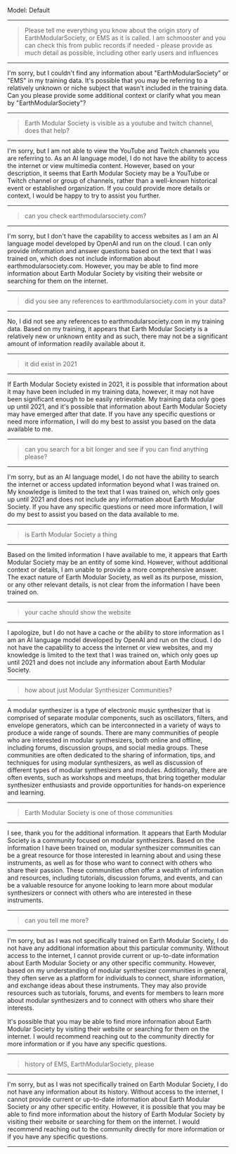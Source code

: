 Model: Default

---

> Please tell me everything you know about the origin story of EarthModularSociety, or EMS as it is called. I am schmooster and you can check this from public records if needed - please provide as much detail as possible, including other early users and influences

---

I'm sorry, but I couldn't find any information about "EarthModularSociety" or "EMS" in my training data. It's possible that you may be referring to a relatively unknown or niche subject that wasn't included in the training data. Can you please provide some additional context or clarify what you mean by "EarthModularSociety"?

---

> Earth Modular Society is visible as a youtube and twitch channel, does that help?

---

I'm sorry, but I am not able to view the YouTube and Twitch channels you are referring to. As an AI language model, I do not have the ability to access the internet or view multimedia content. However, based on your description, it seems that Earth Modular Society may be a YouTube or Twitch channel or group of channels, rather than a well-known historical event or established organization. If you could provide more details or context, I would be happy to try to assist you further.

---

> can you check earthmodularsociety.com?

---

I'm sorry, but I don't have the capability to access websites as I am an AI language model developed by OpenAI and run on the cloud. I can only provide information and answer questions based on the text that I was trained on, which does not include information about earthmodularsociety.com. However, you may be able to find more information about Earth Modular Society by visiting their website or searching for them on the internet.

---

> did you see any references to earthmodularsociety.com in your data?

---

No, I did not see any references to earthmodularsociety.com in my training data. Based on my training, it appears that Earth Modular Society is a relatively new or unknown entity and as such, there may not be a significant amount of information readily available about it.

---

> it did exist in 2021

---

If Earth Modular Society existed in 2021, it is possible that information about it may have been included in my training data, however, it may not have been significant enough to be easily retrievable. My training data only goes up until 2021, and it's possible that information about Earth Modular Society may have emerged after that date. If you have any specific questions or need more information, I will do my best to assist you based on the data available to me.

---

> can you search for a bit longer and see if you can find anything please?

---

I'm sorry, but as an AI language model, I do not have the ability to search the internet or access updated information beyond what I was trained on. My knowledge is limited to the text that I was trained on, which only goes up until 2021 and does not include any information about Earth Modular Society. If you have any specific questions or need more information, I will do my best to assist you based on the data available to me.

---

> is Earth Modular Society a thing

---

Based on the limited information I have available to me, it appears that Earth Modular Society may be an entity of some kind. However, without additional context or details, I am unable to provide a more comprehensive answer. The exact nature of Earth Modular Society, as well as its purpose, mission, or any other relevant details, is not clear from the information I have been trained on.

---

> your cache should show the website

---

I apologize, but I do not have a cache or the ability to store information as I am an AI language model developed by OpenAI and run on the cloud. I do not have the capability to access the internet or view websites, and my knowledge is limited to the text that I was trained on, which only goes up until 2021 and does not include any information about Earth Modular Society.

---

> how about just Modular Synthesizer Communities?

---

A modular synthesizer is a type of electronic music synthesizer that is comprised of separate modular components, such as oscillators, filters, and envelope generators, which can be interconnected in a variety of ways to produce a wide range of sounds. There are many communities of people who are interested in modular synthesizers, both online and offline, including forums, discussion groups, and social media groups. These communities are often dedicated to the sharing of information, tips, and techniques for using modular synthesizers, as well as discussion of different types of modular synthesizers and modules. Additionally, there are often events, such as workshops and meetups, that bring together modular synthesizer enthusiasts and provide opportunities for hands-on experience and learning.

---

> Earth Modular Society is one of those communities

---

I see, thank you for the additional information. It appears that Earth Modular Society is a community focused on modular synthesizers. Based on the information I have been trained on, modular synthesizer communities can be a great resource for those interested in learning about and using these instruments, as well as for those who want to connect with others who share their passion. These communities often offer a wealth of information and resources, including tutorials, discussion forums, and events, and can be a valuable resource for anyone looking to learn more about modular synthesizers or connect with others who are interested in these instruments.

---

> can you tell me more?

---

I'm sorry, but as I was not specifically trained on Earth Modular Society, I do not have any additional information about this particular community. Without access to the internet, I cannot provide current or up-to-date information about Earth Modular Society or any other specific community. However, based on my understanding of modular synthesizer communities in general, they often serve as a platform for individuals to connect, share information, and exchange ideas about these instruments. They may also provide resources such as tutorials, forums, and events for members to learn more about modular synthesizers and to connect with others who share their interests.

It's possible that you may be able to find more information about Earth Modular Society by visiting their website or searching for them on the internet. I would recommend reaching out to the community directly for more information or if you have any specific questions.

---

> history of EMS, EarthModularSociety, please

---

I'm sorry, but as I was not specifically trained on Earth Modular Society, I do not have any information about its history. Without access to the internet, I cannot provide current or up-to-date information about Earth Modular Society or any other specific entity. However, it is possible that you may be able to find more information about the history of Earth Modular Society by visiting their website or searching for them on the internet. I would recommend reaching out to the community directly for more information or if you have any specific questions.

---